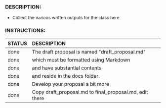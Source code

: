 ### DESCRIPTION:
- Collect the various written outputs for the class here

### INSTRUCTIONS:

| STATUS | DESCRIPTION                                             |
| :----- | :------------------------------------------------------ |
| done   | The draft proposal is named "draft_proposal.md"         |
| done   | which must be formatted using Markdown                  |
| done   | and have substantial contents                           |
| done   | and reside in the docs folder.                          |
| done   | Develop your proposal a bit more                        |
| done   | Copy draft_proposal.md to final_proposal.md, edit there |
